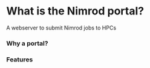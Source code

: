 #  What is the Nimrod portal?

A webserver to submit Nimrod jobs to HPCs

### Why a portal? 


### Features


